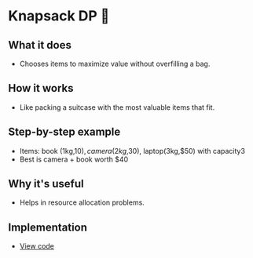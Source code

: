 # Knapsack DP 🎒

## What it does
- Chooses items to maximize value without overfilling a bag.

## How it works
- Like packing a suitcase with the most valuable items that fit.

## Step-by-step example
- Items: book (1kg,$10), camera (2kg,$30), laptop(3kg,$50) with capacity3
- Best is camera + book worth $40

## Why it's useful
- Helps in resource allocation problems.

## Implementation
- [View code](../algorithms/knapsack_dp.py)
